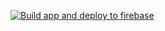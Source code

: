 [![Build app and deploy to firebase ](https://github.com/jacinlowe/ci-test/workflows/main.yml/badge.svg?branch=master)](https://github.com/coryrylan/jacinlowe/ci-test)
